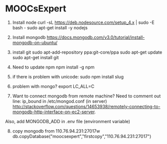 # MOOCsExpert

1. Install node
curl -sL https://deb.nodesource.com/setup_4.x | sudo -E bash -
sudo apt-get install -y nodejs


2. Install mongodb
https://docs.mongodb.com/v3.0/tutorial/install-mongodb-on-ubuntu/


3. install git
sudo apt-add-repository ppa:git-core/ppa
sudo apt-get update
sudo apt-get install git


4. Need to update npm 
npm install -g npm


5. if there is problem with unicode:
sudo npm install slug


6. problem with mongo?
export LC_ALL=C


7. Want to connect mongodb from remote machine?
Need to comment out line: ip_bound in /etc/mongod.conf (in server)
http://stackoverflow.com/questions/14653938/remotely-connecting-to-mongodb-http-interface-on-ec2-server.

Also, add MONGODB_ADD in .env file (environment variable)

8. copy mongodb from 110.76.94.231:27017w
db.copyDatabase("moocsexpert","firstcopy","110.76.94.231:27017")